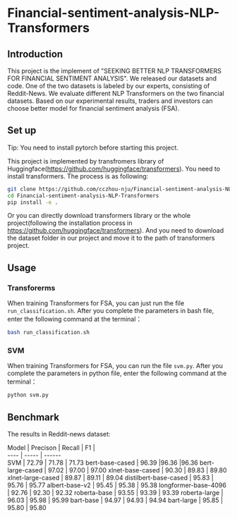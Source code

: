 # Financial-sentiment-analysis-NLP-Transformers

## Introduction
This project is the implement of "SEEKING BETTER NLP TRANSFORMERS FOR FINANCIAL SENTIMENT ANALYSIS". We released our datasets and code. One of the two datasets is labeled by our experts, consisting of Reddit-News. We evaluate different NLP Transformers on the two financial datasets. Based on our experimental results, traders and investors can choose better model for financial sentiment analysis (FSA). 

## Set up
Tip: You need to install pytorch before starting this project.

This project is implemented by transfromers library of Huggingface(https://github.com/huggingface/transformers). You need to install transformers. The process is as following:

```bash
git clone https://github.com/cczhou-nju/Financial-sentiment-analysis-NLP-Transformers.git
cd Financial-sentiment-analysis-NLP-Transformers
pip install -e .
```

Or you can directly download transformers library or the whole project(following the installation process in https://github.com/huggingface/transformers). And you need to download the dataset folder in our project and move it to the path of transformers project. 

## Usage
### Transforerms
When training Transformers for FSA, you can just run the file `run_classification.sh`. After you complete the parameters in bash file, enter the following command at the terminal：

```bash
bash run_classification.sh
```

### SVM
When training Transformers for FSA, you can run the file `svm.py`. After you complete the parameters in python file, enter the following command at the terminal：

```python
python svm.py
```

## Benchmark
The results in Reddit-news dataset:

 Model  | Precison  | Recall  | F1  |  
 ---- | ----- | ------  
 SVM  | 72.79  | 71.78  | 71.73
 bert-base-cased  | 96.39  |96.36  |96.36
 bert-large-cased  | 97.02  | 97.00  | 97.00
 xlnet-base-cased  | 90.30  | 89.83  | 89.80
 xlnet-large-cased  | 89.87  | 89.11  | 89.04
 distilbert-base-cased  | 95.83  | 95.76  | 95.77
 albert-base-v2  | 95.45  | 95.38  | 95.38
 longformer-base-4096  | 92.76  | 92.30  | 92.32
 roberta-base  | 93.55  | 93.39  | 93.39
 roberta-large  | 96.03  | 95.98  | 95.99
 bart-base  | 94.97  | 94.93  | 94.94
 bart-large  | 95.85  | 95.80  | 95.80
 

